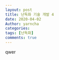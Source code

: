 ```yaml
---
layout: post
title: 난독화 기술 개발 4
date: 2020-04-02
Author: yarncha
categories:
tags: [난독화]
comments: true
---
```


qwer
